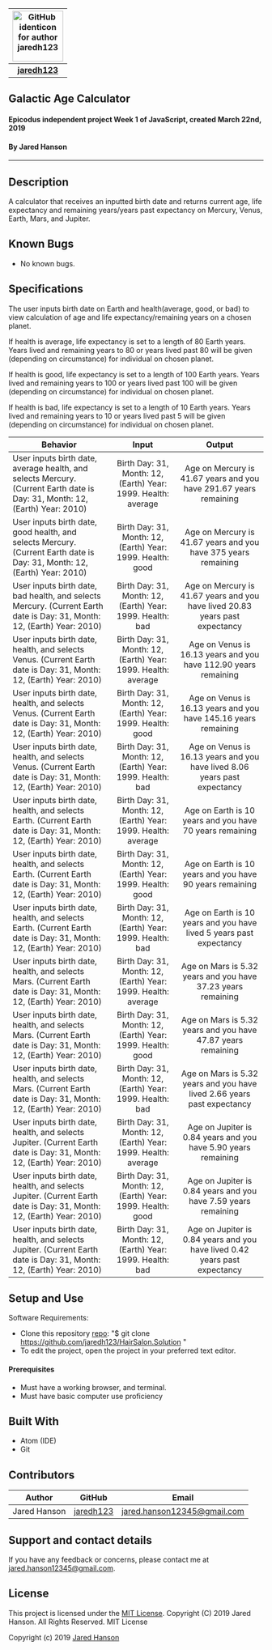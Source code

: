 |<img src="https://github.com/identicons/jaredh123.png" width=100 alt="GitHub identicon for author jaredh123">|
|:-----:|
| [**jaredh123**](https://github.com/jaredh123 ) |

##  **Galactic Age Calculator**

#### Epicodus independent project Week 1 of JavaScript, created March 22nd, 2019
#### By Jared Hanson

----------

## Description

A calculator that receives an inputted birth date and returns current age, life expectancy and remaining years/years past expectancy on Mercury, Venus, Earth, Mars, and Jupiter.

## Known Bugs

* No known bugs.

## Specifications
The user inputs birth date on Earth and health(average, good, or bad) to view calculation of age and life expectancy/remaining years on a chosen planet.

If health is average, life expectancy is set to a length of 80 Earth years. Years lived and remaining years to 80 or years lived past 80 will be given (depending on circumstance) for individual on chosen planet.

If health is good, life expectancy is set to a length of 100 Earth years. Years lived and remaining years to 100 or years lived past 100 will be given (depending on circumstance) for individual on chosen planet.

If health is bad, life expectancy is set to a length of 10 Earth years. Years lived and remaining years to 10 or years lived past 5 will be given (depending on circumstance) for individual on chosen planet.


| Behavior | Input | Output |
|----------|:-----:|:------:|
| User inputs birth date, average health, and selects Mercury. (Current Earth date is Day: 31, Month: 12, (Earth) Year: 2010) | Birth Day: 31, Month: 12, (Earth) Year: 1999. Health: average | Age on Mercury is 41.67 years and you have 291.67 years remaining |
| User inputs birth date, good health, and selects Mercury. (Current Earth date is Day: 31, Month: 12, (Earth) Year: 2010) | Birth Day: 31, Month: 12, (Earth) Year: 1999. Health: good | Age on Mercury is 41.67 years and you have 375 years remaining |
| User inputs birth date, bad health, and selects Mercury. (Current Earth date is Day: 31, Month: 12, (Earth) Year: 2010) | Birth Day: 31, Month: 12, (Earth) Year: 1999. Health: bad | Age on Mercury is 41.67 years and you have lived 20.83 years past expectancy |
| User inputs birth date, health, and selects Venus. (Current Earth date is Day: 31, Month: 12, (Earth) Year: 2010) | Birth Day: 31, Month: 12, (Earth) Year: 1999. Health: average | Age on Venus is 16.13 years and you have 112.90 years remaining |
| User inputs birth date, health, and selects Venus. (Current Earth date is Day: 31, Month: 12, (Earth) Year: 2010) | Birth Day: 31, Month: 12, (Earth) Year: 1999. Health: good | Age on Venus is 16.13 years and you have 145.16 years remaining |
| User inputs birth date, health, and selects Venus. (Current Earth date is Day: 31, Month: 12, (Earth) Year: 2010) | Birth Day: 31, Month: 12, (Earth) Year: 1999. Health: bad | Age on Venus is 16.13 years and you have lived 8.06 years past expectancy |
| User inputs birth date, health, and selects Earth. (Current Earth date is Day: 31, Month: 12, (Earth) Year: 2010) | Birth Day: 31, Month: 12, (Earth) Year: 1999. Health: average | Age on Earth is 10 years and you have 70 years remaining |
| User inputs birth date, health, and selects Earth. (Current Earth date is Day: 31, Month: 12, (Earth) Year: 2010) | Birth Day: 31, Month: 12, (Earth) Year: 1999. Health: good | Age on Earth is 10 years and you have 90 years remaining |
| User inputs birth date, health, and selects Earth. (Current Earth date is Day: 31, Month: 12, (Earth) Year: 2010) | Birth Day: 31, Month: 12, (Earth) Year: 1999. Health: bad | Age on Earth is 10 years and you have lived 5 years past expectancy |
| User inputs birth date, health, and selects Mars. (Current Earth date is Day: 31, Month: 12, (Earth) Year: 2010) | Birth Day: 31, Month: 12, (Earth) Year: 1999. Health: average | Age on Mars is 5.32 years and you have 37.23 years remaining |
| User inputs birth date, health, and selects Mars. (Current Earth date is Day: 31, Month: 12, (Earth) Year: 2010) | Birth Day: 31, Month: 12, (Earth) Year: 1999. Health: good | Age on Mars is 5.32 years and you have 47.87 years remaining |
| User inputs birth date, health, and selects Mars. (Current Earth date is Day: 31, Month: 12, (Earth) Year: 2010) | Birth Day: 31, Month: 12, (Earth) Year: 1999. Health: bad | Age on Mars is 5.32 years and you have lived 2.66 years past expectancy |
| User inputs birth date, health, and selects Jupiter. (Current Earth date is Day: 31, Month: 12, (Earth) Year: 2010) | Birth Day: 31, Month: 12, (Earth) Year: 1999. Health: average | Age on Jupiter is 0.84 years and you have 5.90 years remaining |
| User inputs birth date, health, and selects Jupiter. (Current Earth date is Day: 31, Month: 12, (Earth) Year: 2010) | Birth Day: 31, Month: 12, (Earth) Year: 1999. Health: good | Age on Jupiter is 0.84 years and you have 7.59 years remaining |
| User inputs birth date, health, and selects Jupiter. (Current Earth date is Day: 31, Month: 12, (Earth) Year: 2010) | Birth Day: 31, Month: 12, (Earth) Year: 1999. Health: bad | Age on Jupiter is 0.84 years and you have lived 0.42 years past expectancy |

## Setup and Use
Software Requirements:


* Clone this repository [repo](https://github.com/jaredh123/HairSalon.Solution): "$ git clone https://github.com/jaredh123/HairSalon.Solution "
* To edit the project, open the project in your preferred text editor.

#### Prerequisites
* Must have a working browser, and terminal.
* Must have basic computer use proficiency

## Built With

* Atom (IDE)
* Git

## Contributors

| Author | GitHub | Email |
|--------|:------:|:-----:|
| Jared Hanson | [jaredh123](https://github.com/jaredh123) | [jared.hanson12345@gmail.com](mailto:jared.hanson12345@gmail.com) |

## Support and contact details

If you have any feedback or concerns, please contact me at [jared.hanson12345@gmail.com](mailto:jared.hanson12345@gmail.com).

## License

This project is licensed under the [MIT License](https://opensource.org/licenses/MIT). Copyright (C) 2019 Jared Hanson. All Rights Reserved. MIT License

Copyright (c) 2019 [Jared Hanson](https://github.com/jaredh123)
